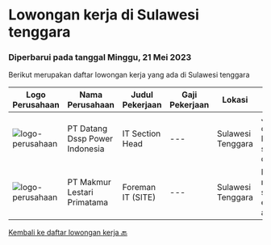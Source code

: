 
  # Lowongan kerja di Sulawesi tenggara

  ### Diperbarui pada tanggal Minggu, 21 Mei 2023

  Berikut merupakan daftar lowongan kerja yang ada di Sulawesi tenggara

  |Logo Perusahaan | Nama Perusahaan | Judul Pekerjaan | Gaji Pekerjaan | Lokasi | Deskripsi | Tanggal diunggah | Pranala |
  | -------------- | --------------- | --------------- | --------- | --------- | -------------- | ------- | ----------- |
  |![logo-perusahaan](https://image-service-cdn.seek.com.au/2a67655de93f387076553000d5ec5a91cba901db/ee4dce1061f3f616224767ad58cb2fc751b8d2dc)|PT Datang Dssp Power Indonesia|IT Section Head|---|Sulawesi Tenggara|Job Description : Observe all operation activity IT devices on IPP Kendari-3 to operate efficient and smooth. Monitoring network service devices &amp;...|Selasa, 16 Mei 2023|https://www.jobstreet.co.id/id/job/it-section-head-4335342?token=0~e4627530-6388-423f-b6e9-e14688a547de&sectionRank=1&jobId=jobstreet-id-job-4335342|
|![logo-perusahaan](https://image-service-cdn.seek.com.au/0a3454c241c30d926aee5a9e3282a5fc34813307/ee4dce1061f3f616224767ad58cb2fc751b8d2dc)|PT Makmur Lestari Primatama|Foreman IT (SITE)|---|Sulawesi Tenggara|Deskripsi Pekerjaan Melakukan maintenance/troubleshooting/update software dan hardware (mikrotik, email, Laptop/PC, Printer, wireless access point,...|Rabu, 03 Mei 2023|https://www.jobstreet.co.id/id/job/foreman-it-site-4316992?token=0~e4627530-6388-423f-b6e9-e14688a547de&sectionRank=2&jobId=jobstreet-id-job-4316992|


  [Kembali ke daftar lowongan kerja 🔙](../README.md#daftar-lowongan-kerja)
  